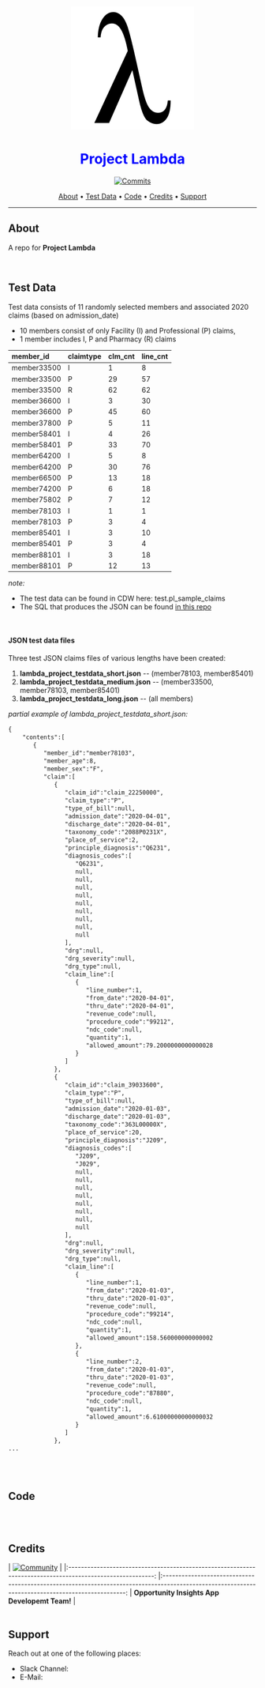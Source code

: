 <!-- README.md -->
<!--
Author: Gary Cattabriga
Date: 2022.01.29
*** This is a repo for Opportunity Insights App assets related to CDW
*** Specifically data ETL (extracts, transformations and loads) from CDW to the OI App
*** This repo is organized by functional area (ETL) and schema builds
*** 
*** Reference links are enclosed in brackets [ ] instead of parentheses
*** See the bottom of this document for the declaration of the reference variables
*** for contributors-url, forks-url, etc. This is an optional, concise syntax you may use.
*** https://www.markdownguide.org/basic-syntax/#reference-style-links
-->

<!-- Project logo -->
<p align="center">
  <a href="https://bitbucket.remedypartners.com/projects/CA/repos/project-lambda/browse"><img src="images/lambda.png" alt="Project Lambda"></a>
</p>

<!-- Title -->
<div align="center">
  <h1 style="color:blue;" align="center">Project Lambda</h1>
</div>


<!-- Any shields you want to use. Bitbucket is limited in what you can use -->
<p align="center">
  <a href="https://bitbucket.remedypartners.com/projects/CA/repos/gcattabriga/commits">
  <img src="https://img.shields.io/maintenance/yes/2022?style=plastic"
  alt="Commits">
</p>

<!-- The menu links to the various readme sections. Make these whatever works for your project -->      
<p align="center">
  <a href="#about">About</a> •  
  <a href="#test-data">Test Data</a> •  
  <a href="#code">Code</a> •
  <a href="#credits">Credits</a> •
  <a href="#support">Support</a>
</p>


---
<!-- ABOUT --> 
<a name="about"></a>

## About

A repo for **Project Lambda** 

<br/>

<!-- CONTAINER --> 
<a name="test-data"></a>

## Test Data
Test data consists of 11 randomly selected members and associated 2020 claims (based on admission_date)
- 10 members consist of only Facility (I) and Professional (P) claims, 
- 1 member includes I, P and Pharmacy (R) claims 

| member\_id | claimtype | clm\_cnt | line\_cnt |
| :--- | :--- | :--- | :--- |
| member33500 | I | 1 | 8 |
| member33500 | P | 29 | 57 |
| member33500 | R | 62 | 62 |
| member36600 | I | 3 | 30 |
| member36600 | P | 45 | 60 |
| member37800 | P | 5 | 11 |
| member58401 | I | 4 | 26 |
| member58401 | P | 33 | 70 |
| member64200 | I | 5 | 8 |
| member64200 | P | 30 | 76 |
| member66500 | P | 13 | 18 |
| member74200 | P | 6 | 18 |
| member75802 | P | 7 | 12 |
| member78103 | I | 1 | 1 |
| member78103 | P | 3 | 4 |
| member85401 | I | 3 | 10 |
| member85401 | P | 3 | 4 |
| member88101 | I | 3 | 18 |
| member88101 | P | 12 | 13 |


*note:*
- The test data can be found in CDW here: test.pl_sample_claims
- The SQL that produces the JSON can be found [in this repo](https://bitbucket.remedypartners.com/projects/CA/repos/project-lambda/browse/test_data/lambda_project_testdata_json.sql)

<br/>

#### JSON test data files
Three test JSON claims files of various lengths have been created:
1. **lambda_project_testdata_short.json**  -- (member78103, member85401)
2. **lambda_project_testdata_medium.json**  -- (member33500, member78103, member85401)
3. **lambda_project_testdata_long.json** -- (all members)


*partial example of lambda_project_testdata_short.json:*
```
{
    "contents":[
       {
          "member_id":"member78103",
          "member_age":8,
          "member_sex":"F",
          "claim":[
             {
                "claim_id":"claim_22250000",
                "claim_type":"P",
                "type_of_bill":null,
                "admission_date":"2020-04-01",
                "discharge_date":"2020-04-01",
                "taxonomy_code":"2088P0231X",
                "place_of_service":2,
                "principle_diagnosis":"Q6231",
                "diagnosis_codes":[
                   "Q6231",
                   null,
                   null,
                   null,
                   null,
                   null,
                   null,
                   null,
                   null,
                   null
                ],
                "drg":null,
                "drg_severity":null,
                "drg_type":null,
                "claim_line":[
                   {
                      "line_number":1,
                      "from_date":"2020-04-01",
                      "thru_date":"2020-04-01",
                      "revenue_code":null,
                      "procedure_code":"99212",
                      "ndc_code":null,
                      "quantity":1,
                      "allowed_amount":79.2000000000000028
                   }
                ]
             },
             {
                "claim_id":"claim_39033600",
                "claim_type":"P",
                "type_of_bill":null,
                "admission_date":"2020-01-03",
                "discharge_date":"2020-01-03",
                "taxonomy_code":"363L00000X",
                "place_of_service":20,
                "principle_diagnosis":"J209",
                "diagnosis_codes":[
                   "J209",
                   "J029",
                   null,
                   null,
                   null,
                   null,
                   null,
                   null,
                   null,
                   null
                ],
                "drg":null,
                "drg_severity":null,
                "drg_type":null,
                "claim_line":[
                   {
                      "line_number":1,
                      "from_date":"2020-01-03",
                      "thru_date":"2020-01-03",
                      "revenue_code":null,
                      "procedure_code":"99214",
                      "ndc_code":null,
                      "quantity":1,
                      "allowed_amount":158.560000000000002
                   },
                   {
                      "line_number":2,
                      "from_date":"2020-01-03",
                      "thru_date":"2020-01-03",
                      "revenue_code":null,
                      "procedure_code":"87880",
                      "ndc_code":null,
                      "quantity":1,
                      "allowed_amount":6.61000000000000032
                   }
                ]
             },
...
```



<br/><br/>



<!-- Build Schema and Initialize --> 
<a name="code"></a>

## Code



<br/><br/>



<!-- CREDITS or ACKNOWLEDGEMENTS -->
<a name="credits"></a>

## Credits

| [![Community](https://encrypted-tbn0.gstatic.com/images?q=tbn:ANd9GcRcnTCrjKmRCJDwebeZdr5iVQ_9QFHwtLEJsQ&usqp=CAU)](https://confluence.remedypartners.com/display/OA/Commercial+Analytics+Engineering)		|
|:---------------------------------------------------------------------------------------------------------:	|:------------------------------------------------------------------------------------------------------------------------------------------------:
|   **Opportunity Insights App Developemt Team!**                         			                          	    |
<br/><br/>

<!-- SUPPORT -->
<a name="support"></a>

## Support

Reach out at one of the following places:

- Slack Channel: 
- E-Mail: 
